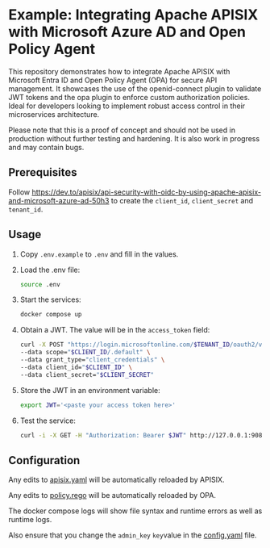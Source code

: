 # Example: Integrating Apache APISIX with Microsoft Azure AD and Open Policy Agent

This repository demonstrates how to integrate Apache APISIX with Microsoft Entra ID and Open Policy Agent (OPA) for secure API management. It showcases the use of the openid-connect plugin to validate JWT tokens and the opa plugin to enforce custom authorization policies. Ideal for developers looking to implement robust access control in their microservices architecture.

Please note that this is a proof of concept and should not be used in production without further testing and hardening. It is also work in progress and may contain bugs.

## Prerequisites

Follow https://dev.to/apisix/api-security-with-oidc-by-using-apache-apisix-and-microsoft-azure-ad-50h3 to create the `client_id`, `client_secret` and `tenant_id`.

## Usage

1. Copy `.env.example` to `.env` and fill in the values.

1. Load the .env file:
    ```bash
    source .env
    ```

1. Start the services:
    ```bash
    docker compose up
    ```

1. Obtain a JWT. The value will be in the `access_token` field:
    ```bash
    curl -X POST "https://login.microsoftonline.com/$TENANT_ID/oauth2/v2.0/token" \
    --data scope="$CLIENT_ID/.default" \
    --data grant_type="client_credentials" \
    --data client_id="$CLIENT_ID" \
    --data client_secret="$CLIENT_SECRET" 
    ```

1. Store the JWT in an environment variable:
    ```bash
    export JWT='<paste your access token here>'
    ```

1. Test the service:
    ```bash
    curl -i -X GET -H "Authorization: Bearer $JWT" http://127.0.0.1:9080/anything
    ```

## Configuration

Any edits to [apisix.yaml](./config/apisix.yaml) will be automatically reloaded by APISIX.

Any edits to [policy.rego](./opa_policies/policy.rego) will be automatically reloaded by OPA.

The docker compose logs will show file syntax and runtime errors as well as runtime logs.

Also ensure that you change the `admin_key` `key`value in the [config.yaml](./config/config.yaml) file.